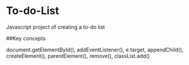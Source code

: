 # To-do-List

Javascript project of creating a to-do list

##Key concepts

document.getElementById(),
addEventListener(),
e.target,
appendChild(),
createElement(),
parentElement(),
remove(),
classList.add()
